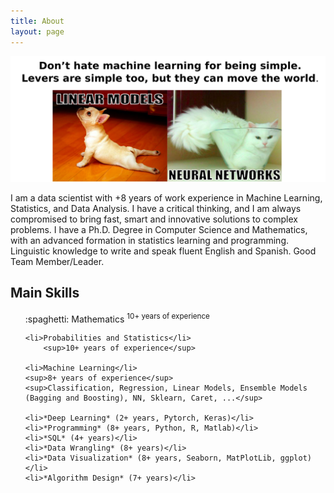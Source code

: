 ```yaml
---
title: About
layout: page
---
```


![drawing](image/About.png)

<p> I am a data scientist with +8 years of work experience in Machine Learning, Statistics, and Data Analysis. I have a critical thinking, and I am always compromised to bring fast, smart and innovative solutions to complex problems. I have a Ph.D. Degree in Computer Science and Mathematics, with an advanced formation in statistics learning and programming. Linguistic knowledge to write and speak fluent English and Spanish. Good Team Member/Leader. </p>

<h2>Main Skills</h2>

<ul class="skill-list">
	:spaghetti: Mathematics     
	 	<sup>10+ years of experience</sup>
	
	<li>Probabilities and Statistics</li>
		<sup>10+ years of experience</sup>
		
	<li>Machine Learning</li>     
	<sup>8+ years of experience</sup>     
	<sup>Classification, Regression, Linear Models, Ensemble Models (Bagging and Boosting), NN, Sklearn, Caret, ...</sup>
	
	<li>*Deep Learning* (2+ years, Pytorch, Keras)</li>
	<li>*Programming* (8+ years, Python, R, Matlab)</li>
	<li>*SQL* (4+ years)</li>
	<li>*Data Wrangling* (8+ years)</li>
	<li>*Data Visualization* (8+ years, Seaborn, MatPlotLib, ggplot)</li>
	<li>*Algorithm Design* (7+ years)</li>
</ul>
